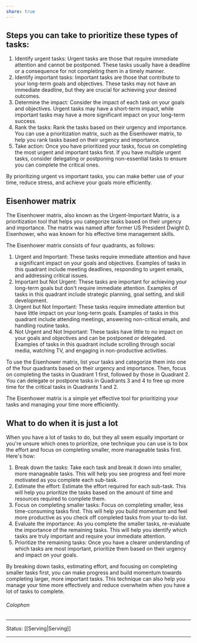 ```yaml
---
share: true
---
```

## Steps you can take to prioritize these types of tasks:

1.  Identify urgent tasks: Urgent tasks are those that require immediate attention and cannot be postponed. These tasks usually have a deadline or a consequence for not completing them in a timely manner.
2.  Identify important tasks: Important tasks are those that contribute to your long-term goals and objectives. These tasks may not have an immediate deadline, but they are crucial for achieving your desired outcomes.
3.  Determine the impact: Consider the impact of each task on your goals and objectives. Urgent tasks may have a short-term impact, while important tasks may have a more significant impact on your long-term success.
4.  Rank the tasks: Rank the tasks based on their urgency and importance. You can use a prioritization matrix, such as the Eisenhower matrix, to help you rank tasks based on their urgency and importance.
5.  Take action: Once you have prioritized your tasks, focus on completing the most urgent and important tasks first. If you have multiple urgent tasks, consider delegating or postponing non-essential tasks to ensure you can complete the critical ones.

By prioritizing urgent vs important tasks, you can make better use of your time, reduce stress, and achieve your goals more efficiently.

## Eisenhower matrix

The Eisenhower matrix, also known as the Urgent-Important Matrix, is a prioritization tool that helps you categorize tasks based on their urgency and importance. The matrix was named after former US President Dwight D. Eisenhower, who was known for his effective time management skills.

The Eisenhower matrix consists of four quadrants, as follows:

1.  Urgent and Important: These tasks require immediate attention and have a significant impact on your goals and objectives. Examples of tasks in this quadrant include meeting deadlines, responding to urgent emails, and addressing critical issues.
2.  Important but Not Urgent: These tasks are important for achieving your long-term goals but don't require immediate attention. Examples of tasks in this quadrant include strategic planning, goal setting, and skill development.
3.  Urgent but Not Important: These tasks require immediate attention but have little impact on your long-term goals. Examples of tasks in this quadrant include attending meetings, answering non-critical emails, and handling routine tasks.
4.  Not Urgent and Not Important: These tasks have little to no impact on your goals and objectives and can be postponed or delegated. Examples of tasks in this quadrant include scrolling through social media, watching TV, and engaging in non-productive activities.

To use the Eisenhower matrix, list your tasks and categorize them into one of the four quadrants based on their urgency and importance. Then, focus on completing the tasks in Quadrant 1 first, followed by those in Quadrant 2. You can delegate or postpone tasks in Quadrants 3 and 4 to free up more time for the critical tasks in Quadrants 1 and 2.

The Eisenhower matrix is a simple yet effective tool for prioritizing your tasks and managing your time more efficiently.

## What to do when it is just a lot

When you have a lot of tasks to do, but they all seem equally important or you're unsure which ones to prioritize, one technique you can use is to box the effort and focus on completing smaller, more manageable tasks first. Here's how:

1.  Break down the tasks: Take each task and break it down into smaller, more manageable tasks. This will help you see progress and feel more motivated as you complete each sub-task.
2.  Estimate the effort: Estimate the effort required for each sub-task. This will help you prioritize the tasks based on the amount of time and resources required to complete them.
3.  Focus on completing smaller tasks: Focus on completing smaller, less time-consuming tasks first. This will help you build momentum and feel more productive as you check off completed tasks from your to-do list.
4.  Evaluate the importance: As you complete the smaller tasks, re-evaluate the importance of the remaining tasks. This will help you identify which tasks are truly important and require your immediate attention.
5.  Prioritize the remaining tasks: Once you have a clearer understanding of which tasks are most important, prioritize them based on their urgency and impact on your goals.

By breaking down tasks, estimating effort, and focusing on completing smaller tasks first, you can make progress and build momentum towards completing larger, more important tasks. This technique can also help you manage your time more effectively and reduce overwhelm when you have a lot of tasks to complete.

###### Colophon
----
Status: [[Serving|Serving]]

---
